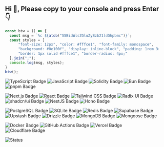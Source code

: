 <h2>Hi 👋, Please copy to your console and press Enter 👇</h2>

```ts
const btw = () => {
  const msg = `%c ${atob("SSBidWlsZGluZyBzb21ldGhpbmc")}`;
  const styles = [
      "font-size: 12px", "color: #fffce1", "font-family: monospace",
      "background: #0e100f", "display: inline-block", "padding: 1rem 3rem",
      "border: 1px solid #fffce1", "border-radius: 4px;"
  ].join(";");
  console.log(msg, styles);
}
btw();
```
![TypeScript Badge](https://img.shields.io/badge/TypeScript-3178C6?logo=typescript&logoColor=fff&style=for-the-badge)
![JavaScript Badge](https://img.shields.io/badge/JavaScript-F7DF1E?logo=javascript&logoColor=000&style=for-the-badge)
![Solidity Badge](https://img.shields.io/badge/Solidity-363636?logo=solidity&logoColor=fff&style=for-the-badge)
![Bun Badge](https://img.shields.io/badge/Bun-000?logo=bun&logoColor=fff&style=for-the-badge)
![pnpm Badge](https://img.shields.io/badge/pnpm-F69220?logo=pnpm&logoColor=fff&style=for-the-badge)

![Next.js Badge](https://img.shields.io/badge/Next.js-000?logo=nextdotjs&logoColor=fff&style=for-the-badge)
![React Badge](https://img.shields.io/badge/React-61DAFB?logo=react&logoColor=000&style=for-the-badge)
![Tailwind CSS Badge](https://img.shields.io/badge/Tailwind%20CSS-06B6D4?logo=tailwindcss&logoColor=fff&style=for-the-badge)
![Radix UI Badge](https://img.shields.io/badge/Radix%20UI-161618?logo=radixui&logoColor=fff&style=for-the-badge)
![shadcn/ui Badge](https://img.shields.io/badge/shadcn%2Fui-000?logo=shadcnui&logoColor=fff&style=for-the-badge)
![NestJS Badge](https://img.shields.io/badge/NestJS-E0234E?logo=nestjs&logoColor=fff&style=for-the-badge)
![Hono Badge](https://img.shields.io/badge/Hono-E36002?logo=hono&logoColor=fff&style=for-the-badge)

![PostgreSQL Badge](https://img.shields.io/badge/PostgreSQL-4169E1?logo=postgresql&logoColor=fff&style=for-the-badge)
![SQLite Badge](https://img.shields.io/badge/SQLite-003B57?logo=sqlite&logoColor=fff&style=for-the-badge)
![Redis Badge](https://img.shields.io/badge/Redis-FF4438?logo=redis&logoColor=fff&style=for-the-badge)
![Supabase Badge](https://img.shields.io/badge/Supabase-3FCF8E?logo=supabase&logoColor=fff&style=for-the-badge)
![Upstash Badge](https://img.shields.io/badge/Upstash-00E9A3?logo=upstash&logoColor=000&style=for-the-badge)
![Drizzle Badge](https://img.shields.io/badge/Drizzle-C5F74F?logo=drizzle&logoColor=000&style=for-the-badge)
![MongoDB Badge](https://img.shields.io/badge/MongoDB-47A248?logo=mongodb&logoColor=fff&style=for-the-badge)
![Mongoose Badge](https://img.shields.io/badge/Mongoose-F04D35?logo=mongoosedotws&logoColor=fff&style=for-the-badge)

![Docker Badge](https://img.shields.io/badge/Docker-2496ED?logo=docker&logoColor=fff&style=for-the-badge)
![GitHub Actions Badge](https://img.shields.io/badge/GitHub%20Actions-2088FF?logo=githubactions&logoColor=fff&style=for-the-badge)
![Vercel Badge](https://img.shields.io/badge/Vercel-000?logo=vercel&logoColor=fff&style=for-the-badge)
![Cloudflare Badge](https://img.shields.io/badge/Cloudflare-F38020?logo=cloudflare&logoColor=fff&style=for-the-badge)

![Status](https://komarev.com/ghpvc/?username=xxxijustwei)
